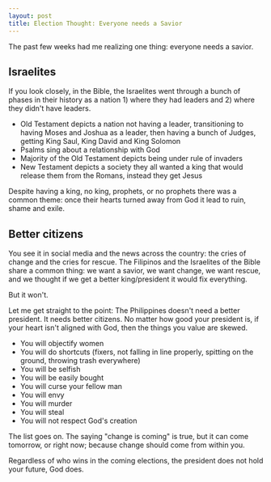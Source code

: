 ```yaml
---
layout: post
title: Election Thought: Everyone needs a Savior
---
```


The past few weeks had me realizing one thing: everyone needs a savior.

## Israelites

If you look closely, in the Bible, the Israelites went through a bunch of phases in their history as a nation 1) where they had leaders and 2) where they didn't have leaders.

- Old Testament depicts a nation not having a leader, transitioning to having Moses and Joshua as a leader, then having a bunch of Judges, getting King Saul, King David and King Solomon
- Psalms sing about a relationship with God
- Majority of the Old Testament depicts being under rule of invaders
- New Testament depicts a society they all wanted a king that would release them from the Romans, instead they get Jesus

Despite having a king, no king, prophets, or no prophets there was a common theme: once their hearts turned away from God it lead to ruin, shame and exile.

## Better citizens

You see it in social media and the news across the country: the cries of change and the cries for rescue. The Filipinos and the Israelites of the Bible share a common thing: we want a savior, we want change, we want rescue, and we thought if we get a better king/president it would fix everything.

But it won't.

Let me get straight to the point: The Philippines doesn't need a better president. It needs better citizens. No matter how good your president is, if your heart isn't aligned with God, then the things you value are skewed.

- You will objectify women
- You will do shortcuts (fixers, not falling in line properly, spitting on the ground, throwing trash everywhere)
- You will be selfish
- You will be easily bought
- You will curse your fellow man
- You will envy
- You will murder
- You will steal
- You will not respect God's creation

The list goes on. The saying "change is coming" is true, but it can come tomorrow, or right now; because change should come from within you.

Regardless of who wins in the coming elections, the president does not hold your future, God does.
